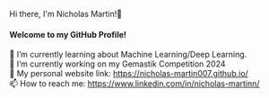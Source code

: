 Hi there, I'm Nicholas Martin!👋
#### Welcome to my GitHub Profile!

🌱 I’m currently learning about Machine Learning/Deep Learning. <br>
🔭 I’m currently working on my Gemastik Competition 2024 <br>
📃 My personal website link: https://nicholas-martin007.github.io/ <br>
📫 How to reach me: https://www.linkedin.com/in/nicholas-martinn/ <br>

<!--
**Nicholas-Martin007/Nicholas-Martin007** is a ✨ _special_ ✨ repository because its `README.md` (this file) appears on your GitHub profile.

Here are some ideas to get you started:

- 🔭 I’m currently working on ...
- 🌱 I’m currently learning ...
- 👯 I’m looking to collaborate on ...
- 🤔 I’m looking for help with ...
- 💬 Ask me about ...
- 📫 How to reach me: ...
- 😄 Pronouns: ...
- ⚡ Fun fact: ...
-->
